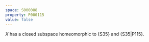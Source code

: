 ```yaml
---
space: S000088
property: P000115
value: false
---
```


$X$ has a closed subspace homeomorphic to {S35}
and {S35|P115}.

